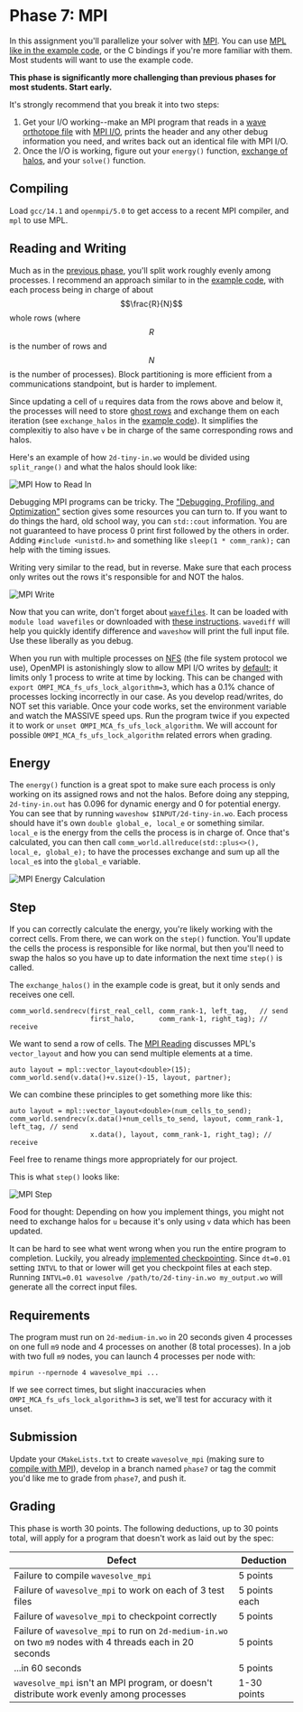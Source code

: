 ---
---

# Phase 7: MPI

In this assignment you'll parallelize your solver with [MPI](../readings/mpi.md). You can use [MPL](https://github.com/rabauke/mpl) [like in the example code](https://github.com/BYUHPC/sci-comp-course-example-cxx/blob/main/src/MountainRangeMPI.hpp), or the C bindings if you're more familiar with them. Most students will want to use the example code.

**This phase is significantly more challenging than previous phases for most students. Start early.** 


It's strongly recommend that you break it into two steps:

1. Get your I/O working--make an MPI program that reads in a [wave orthotope file](phase2.md#data-format) with [MPI I/O](../readings/mpi.md#io), prints the header and any other debug information you need, and writes back out an identical file with MPI I/O.
1. Once the I/O is working, figure out your `energy()` function, [exchange of halos](#division-of-labor), and your `solve()` function.

## Compiling

Load `gcc/14.1` and `openmpi/5.0` to get access to a recent MPI compiler, and `mpl` to use MPL.

## Reading and Writing

Much as in the [previous phase](phase6.md), you'll split work roughly evenly among processes. I recommend an approach similar to in the [example code](https://github.com/BYUHPC/sci-comp-course-example-cxx/blob/main/src/MountainRangeMPI.hpp), with each process being in charge of about $$\frac{R}{N}$$ whole rows (where $$R$$ is the number of rows and $$N$$ is the number of processes). Block partitioning is more efficient from a communications standpoint, but is harder to implement.

Since updating a cell of `u` requires data from the rows above and below it, the processes will need to store [ghost rows](https://sites.cs.ucsb.edu/~gilbert/cs140resources/notes/GhostCells.pdf) and exchange them on each iteration (see `exchange_halos` in the [example code](https://github.com/BYUHPC/sci-comp-course-example-cxx/blob/main/src/MountainRangeMPI.hpp)). It simplifies the complexitiy to also have `v` be in charge of the same corresponding rows and halos. 

Here's an example of how `2d-tiny-in.wo` would be divided using `split_range()` and what the halos should look like:

![MPI How to Read In](../img/mpi-read-in.png)

Debugging MPI programs can be tricky. The ["Debugging, Profiling, and Optimization"](https://byuhpc.github.io/sci-comp-course/resources.html#debugging-profiling-and-optimization) section gives some resources you can turn to. If you want to do things the hard, old school way, you can `std::cout` information. You are not guaranteed to have process 0 print first followed by the others in order. Adding `#include <unistd.h>` and something like `sleep(1 * comm_rank);` can help with the timing issues.

Writing very similar to the read, but in reverse. Make sure that each process only writes out the rows it's responsible for and NOT the halos.

![MPI Write](../img/mpi-write.png)

Now that you can write, don't forget about [`wavefiles`](https://byuhpc.github.io/sci-comp-course/resources.html#the-project). It can be loaded with `module load wavefiles` or downloaded with [these instructions](https://byuhpc.github.io/sci-comp-course/resources.html#the-project). `wavediff` will help you quickly identify difference and `waveshow` will print the full input file. Use these liberally as you debug.

When you run with multiple processes on [NFS](https://en.wikipedia.org/wiki/Network_File_System) (the file system protocol we use), OpenMPI is astonishingly slow to allow MPI I/O writes by [default](https://github.com/open-mpi/ompi/blob/b79b3e9264ce7bfdb77ceb93aefc841af76addcf/ompi/mca/fs/ufs/fs_ufs_file_open.c#L89); it limits only 1 process to write at time by locking. This can be changed with `export OMPI_MCA_fs_ufs_lock_algorithm=3`, which has a 0.1% chance of processes locking incorrectly in our case. As you develop read/writes, do NOT set this variable. Once your code works, set the environment variable and watch the MASSIVE speed ups. Run the program twice if you expected it to work or `unset OMPI_MCA_fs_ufs_lock_algorithm`. We will account for possible `OMPI_MCA_fs_ufs_lock_algorithm` related errors when grading.

## Energy

The `energy()` function is a great spot to make sure each process is only working on its assigned rows and not the halos. Before doing any stepping, `2d-tiny-in.out` has 0.096 for dynamic energy and 0 for potential energy. You can see that by running `waveshow $INPUT/2d-tiny-in.wo`. Each process should have it's own `double global_e, local_e` or something similar. `local_e` is the energy from the cells the process is in charge of. Once that's calculated, you can then call `comm_world.allreduce(std::plus<>(), local_e, global_e);` to have the processes exchange and sum up all the `local_e`s into the `global_e` variable.

![MPI Energy Calculation](../img/mpi-energy.png)

## Step

If you can correctly calculate the energy, you're likely working with the correct cells. From there, we can work on the `step()` function. You'll update the cells the process is responsible for like normal, but then you'll need to swap the halos so you have up to date information the next time `step()` is called.

The `exchange_halos()` in the example code is great, but it only sends and receives one cell. 
```
comm_world.sendrecv(first_real_cell, comm_rank-1, left_tag,   // send
                    first_halo,      comm_rank-1, right_tag); // receive
```

We want to send a row of cells. The [MPI Reading](https://byuhpc.github.io/sci-comp-course/readings/mpi.html#communication) discusses MPL's `vector_layout` and how you can send multiple elements at a time.

```
auto layout = mpl::vector_layout<double>(15);
comm_world.send(v.data()+v.size()-15, layout, partner);
```

We can combine these principles to get something more like this:

```
auto layout = mpl::vector_layout<double>(num_cells_to_send);
comm_world.sendrecv(x.data()+num_cells_to_send, layout, comm_rank-1, left_tag, // send
                    x.data(), layout, comm_rank-1, right_tag); // receive
```

Feel free to rename things more appropriately for our project.

This is what `step()` looks like:

![MPI Step](../img/mpi-step.png)

Food for thought: Depending on how you implement things, you might not need to exchange halos for `u` because it's only using `v` data which has been updated.

It can be hard to see what went wrong when you run the entire program to completion. Luckily, you already [implemented checkpointing](https://byuhpc.github.io/sci-comp-course/project/phase2.html). Since `dt=0.01` setting `INTVL` to that or lower will get you checkpoint files at each step. Running `INTVL=0.01 wavesolve /path/to/2d-tiny-in.wo my_output.wo` will generate all the correct input files. 

## Requirements

The program must run on `2d-medium-in.wo` in 20 seconds given 4 processes on one full `m9` node and 4 processes on another (8 total processes). In a job with two full `m9` nodes, you can launch 4 processes per node with:

```shell
mpirun --npernode 4 wavesolve_mpi ...
```

If we see correct times, but slight inaccuracies when `OMPI_MCA_fs_ufs_lock_algorithm=3` is set, we'll test for accuracy with it unset.

## Submission

Update your `CMakeLists.txt` to create `wavesolve_mpi` (making sure to [compile with MPI](../readings/mpi.md#compilation)), develop in a branch named `phase7` or tag the commit you'd like me to grade from `phase7`, and push it.


## Grading

This phase is worth 30 points. The following deductions, up to 30 points total, will apply for a program that doesn't work as laid out by the spec:

| Defect | Deduction |
| --- | --- |
| Failure to compile `wavesolve_mpi` | 5 points |
| Failure of `wavesolve_mpi` to work on each of 3 test files | 5 points each |
| Failure of `wavesolve_mpi` to checkpoint correctly | 5 points |
| Failure of `wavesolve_mpi` to run on `2d-medium-in.wo` on two `m9` nodes with 4 threads each in 20 seconds | 5 points |
| ...in 60 seconds | 5 points |
| `wavesolve_mpi` isn't an MPI program, or doesn't distribute work evenly among processes | 1-30 points |
